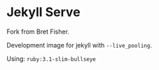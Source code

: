 # Jekyll Serve
Fork from Bret Fisher.

Development image for jekyll with `--live_pooling`.

Using:
`ruby:3.1-slim-bullseye`
